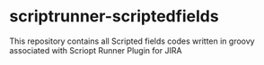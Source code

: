 # scriptrunner-scriptedfields
This repository contains all Scripted fields codes written in groovy associated with Scriopt Runner Plugin for JIRA
